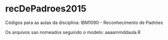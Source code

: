 # recDePadroes2015
Códigos para as aulas da disciplina: IBM1090 - Reconhecimento de Padrões

Os arquivos sao nomeados seguindo o modelo: aaaammddaula.R

